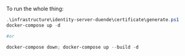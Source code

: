 To run the whole thing:

```powershell
.\infrastructure\identity-server-duende\certificate\generate.ps1
docker-compose up -d

#or 

docker-compose down; docker-compose up --build -d 
```
